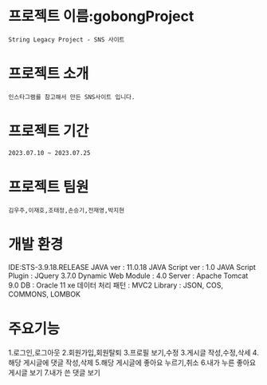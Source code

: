 # 프로젝트 이름:gobongProject
    String Legacy Project - SNS 사이트

# 프로젝트 소개
    인스타그램를 참고해서 만든 SNS사이트 입니다.

# 프로젝트 기간
    2023.07.10 ~ 2023.07.25

# 프로젝트 팀원
    김우주,이재호,조태정,손승기,전재영,박지현

# 개발 환경
  IDE:STS-3.9.18.RELEASE
JAVA ver : 11.0.18
JAVA Script ver : 1.0
JAVA Script Plugin : JQuery 3.7.0
Dynamic Web Module : 4.0
Server : Apache Tomcat 9.0
DB : Oracle 11 xe
데이터 처리 패턴 : MVC2
Library :  JSON, COS, COMMONS, LOMBOK

# 주요기능
1.로그인,로그아웃
2.회원가입,회원탈퇴
3.프로필 보기,수정
3.게시글 작성,수정,삭세
4.해당 게시글에 댓글 작성,삭제
5.해당 게시글에 좋아요 누르기,취소
6.내가 누른 좋아요 게시글 보기
7.내가 쓴 댓글 보기

